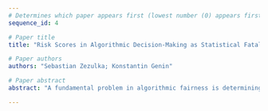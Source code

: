 ```yaml
--- 
# Determines which paper appears first (lowest number (0) appears first)
sequence_id: 4

# Paper title 
title: "Risk Scores in Algorithmic Decision-Making as Statistical Fatalism"

# Paper authors 
authors: "Sebastian Zezulka; Konstantin Genin"

# Paper abstract 
abstract: "A fundamental problem in algorithmic fairness is determining whether machine learning algorithms will reproduce or exacerbate structural inequalities reflected in their training data. Addressing this challenge requires two key steps. First, we must evaluate fairness interventions on predictions in algorithmic decision-making by examining the causal effect their deployment has on the distribution of relevant social goods. Second, we propose the framework of \textit{prospective fairness}, which necessitates anticipating these effects before implementing algorithmic policies. Extending this line of work, we advocate shifting the focus from predicting (fair) risk scores to estimating \textit{potential outcomes} under available policy decisions."

--- 
```


